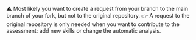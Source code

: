 ⚠️ Most likely you want to create a request from your branch to the main branch of your fork, but not to the original repository.
👉 A request to the original repository is only needed when you want to contribute to the assessment: add new skills or change the automatic analysis.
